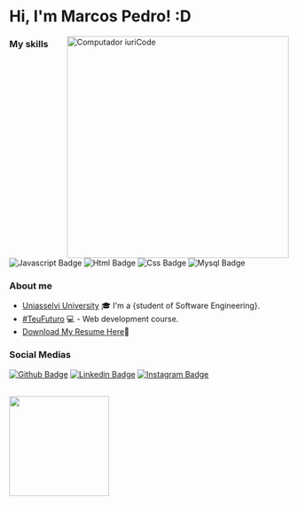 # Hi, I'm Marcos Pedro! :D

<img src="https://raw.githubusercontent.com/MicaelliMedeiros/micaellimedeiros/master/image/computer-illustration.png" min-width="400px" max-width="400px" width="400px" align="right" alt="Computador iuriCode">

### My skills
![Javascript Badge](https://img.shields.io/badge/JavaScript-F7DF1E?style=for-the-badge&logo=javascript&logoColor=black)
![Html Badge](https://img.shields.io/badge/HTML5-E34F26?style=for-the-badge&logo=html5&logoColor=white)
![Css Badge](https://img.shields.io/badge/CSS3-1572B6?style=for-the-badge&logo=css3&logoColor=white)
![Mysql Badge](https://img.shields.io/badge/MySQL-00000F?style=for-the-badge&logo=mysql&logoColor=white)



### About me
- [Uniasselvi University](https://portal.uniasselvi.com.br/graduacao/rs/capao-da-canoa/engenharia-de-software?place=capao-da-canoa-rs&modality=ead&gclid=CjwKCAjw6MKXBhA5EiwANWLODJ-TNy31KiTEAK-3VpgZZ-gl0p6edbB8Cc6DBZmeLA3oW_e8OUZ4PxoCc5gQAvD_BwE) :mortar_board: I'm a {student of Software Engineering}.
- [#TeuFuturo](https://teufuturo.io/) 💻 - Web development course.
- [Download My Resume Here](https://drive.google.com/file/d/1hWBWxncfcqez7vo0WdR-M5BfYN04DTrk/view)📜



### Social Medias
[![Github Badge](https://img.shields.io/badge/GitHub-100000?style=for-the-badge&logo=github&logoColor=white=https://github.com/MPedro007)](https://github.com/MPedro007)
[![Linkedin Badge](https://img.shields.io/badge/LinkedIn-0077B5?style=for-the-badge&logo=linkedin&logoColor=white=https://www.linkedin.com/in/marcospcmalmeida/)](https://www.linkedin.com/in/marcospcmalmeida/)
[![Instagram Badge](https://img.shields.io/badge/Instagram-E4405F?style=for-the-badge&logo=instagram&logoColor=white=https://www.instagram.com/mpedro_costa/)](https://www.instagram.com/mpedro_costa/)

<br/>

<a href="https://github.com/MPedro007">
  <img height="180em" src="https://github-readme-stats.vercel.app/api?username=MPedro007&theme=dracula&show_icons=true" />
</a>

<br/>
